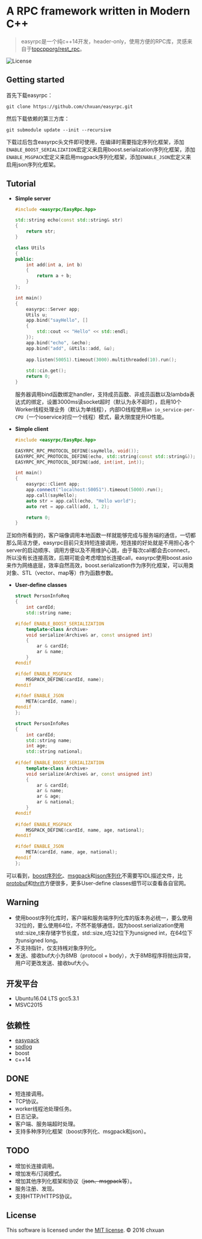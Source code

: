 A RPC framework written in Modern C++
===============================================

> easyrpc是一个纯c++14开发，header-only，使用方便的RPC库，灵感来自于[topcpporg/rest_rpc][1]。

![License][2] 

## Getting started
首先下载easyrpc：

    git clone https://github.com/chxuan/easyrpc.git

然后下载依赖的第三方库：

    git submodule update --init --recursive
    
下载过后包含easyrpc头文件即可使用，在编译时需要指定序列化框架，添加`ENABLE_BOOST_SERIALIZATION`宏定义来启用boost.serialization序列化框架，添加`ENABLE_MSGPACK`宏定义来启用msgpack序列化框架，添加`ENABLE_JSON`宏定义来启用json序列化框架。

## Tutorial

* **Simple server**

    ```cpp
    #include <easyrpc/EasyRpc.hpp>
    
    std::string echo(const std::string& str)
    {
        return str;
    }
    
    class Utils
    {
    public:
        int add(int a, int b)
        {
            return a + b;
        }
    };
    
    int main()
    {
        easyrpc::Server app;
        Utils u;
        app.bind("sayHello", []
    	{ 
    		std::cout << "Hello" << std::endl;
    	});
    	app.bind("echo", &echo);
    	app.bind("add", &Utils::add, &u);
    	
        app.listen(50051).timeout(3000).multithreaded(10).run();
        
        std::cin.get();
        return 0;
    }
    ```
    
    服务器调用bind函数绑定handler，支持成员函数、非成员函数以及lambda表达式的绑定，设置3000ms读socket超时（默认为永不超时），启用10个Worker线程处理业务（默认为单线程），内部IO线程使用`an io_service-per-CPU`（一个ioservice对应一个线程）模式，最大限度提升IO性能。
    
* **Simple client**
    ```cpp
    #include <easyrpc/EasyRpc.hpp>
    
    EASYRPC_RPC_PROTOCOL_DEFINE(sayHello, void());
    EASYRPC_RPC_PROTOCOL_DEFINE(echo, std::string(const std::string&));
    EASYRPC_RPC_PROTOCOL_DEFINE(add, int(int, int));
    
    int main()
    {
        easyrpc::Client app;
        app.connect("localhost:50051").timeout(5000).run();
    	app.call(sayHello);
    	auto str = app.call(echo, "Hello world");
    	auto ret = app.call(add, 1, 2);
    
        return 0;
    }
    ```
    
正如你所看到的，客户端像调用本地函数一样就能够完成与服务端的通信，一切都那么简洁方便，easyrpc目前只支持短连接调用，短连接的好处就是不用担心各个server的启动顺序、调用方便以及不用维护心跳，由于每次call都会去connect，所以没有长连接高效，后期可能会考虑增加长连接call，easyrpc使用boost.asio来作为网络底层，效率自然高效，boost.serialization作为序列化框架，可以用类对象、STL（vector、map等）作为函数参数。

* **User-define classes**
    ```cpp
    struct PersonInfoReq
    {
        int cardId;
        std::string name;
    
    #ifdef ENABLE_BOOST_SERIALIZATION
        template<class Archive>
        void serialize(Archive& ar, const unsigned int)
        {
            ar & cardId;
            ar & name;
        }
    #endif
    
    #ifdef ENABLE_MSGPACK
        MSGPACK_DEFINE(cardId, name);
    #endif
    
    #ifdef ENABLE_JSON
        META(cardId, name);
    #endif
    };
    
    struct PersonInfoRes 
    {
        int cardId;
        std::string name;
        int age;
        std::string national;
        
    #ifdef ENABLE_BOOST_SERIALIZATION
        template<class Archive>
        void serialize(Archive& ar, const unsigned int)
        {
            ar & cardId;
            ar & name;
            ar & age;
            ar & national;
        }
    #endif
        
    #ifdef ENABLE_MSGPACK
        MSGPACK_DEFINE(cardId, name, age, national);
    #endif
    
    #ifdef ENABLE_JSON
        META(cardId, name, age, national);
    #endif
    };
    ```
    
可以看到，[boost序列化][3]、[msgpack][4]和[json序列化][5]不需要写IDL描述文件，比[protobuf][6]和[thrift][7]方便很多，更多User-define classes细节可以查看各自官网。

## Warning

* 使用boost序列化库时，客户端和服务端序列化库的版本务必统一，要么使用32位的，要么使用64位，不然不能够通信，因为boost.serialization使用std::size_t来存储字节长度，std::size_t在32位下为unsigned int，在64位下为unsigned long。
* 不支持指针，仅支持桟对象序列化。
* 发送、接收buf大小为8MB（protocol + body），大于8MB程序将抛出异常，用户可更改发送、接收buf大小。

## 开发平台

* Ubuntu16.04 LTS gcc5.3.1
* MSVC2015

## 依赖性

* [easypack][8]
* [spdlog][9]
* boost
* c++14

## DONE

* 短连接调用。
* TCP协议。
* worker线程池处理任务。
* 日志记录。
* 客户端、服务端超时处理。
* 支持多种序列化框架（boost序列化、msgpack和json）。

## TODO

* 增加长连接调用。
* 增加发布/订阅模式。
* 增加其他序列化框架和协议（~~json、msgpack~~等）。
* 服务注册、发现。
* 支持HTTP/HTTPS协议。


## License
This software is licensed under the [MIT license][10]. © 2016 chxuan


  [1]: https://github.com/topcpporg/rest_rpc
  [2]: http://img.shields.io/badge/license-MIT-blue.svg?style=flat-square
  [3]: http://www.boost.org/
  [4]: https://github.com/msgpack/msgpack-c
  [5]: https://github.com/qicosmos/Kapok
  [6]: https://github.com/google/protobuf
  [7]: https://github.com/apache/thrift
  [8]: https://github.com/chxuan/easypack
  [9]: https://github.com/gabime/spdlog
  [10]: https://github.com/chxuan/easyrpc/blob/master/LICENSE

